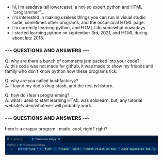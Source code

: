 - hi, I’m asadava (all lowercase), a not-so expert python and HTML "programmer"...
- i’m interested in making useless things you can run in visual studio code, sometimes other programs, and the occasional HTML page.
- i’m currently learning python, and HTML I do somewhat nowadays.
- i started learning python on september 3rd, 2021, and HTML during about late 2018.

### --- QUESTIONS AND ANSWERS ---
Q: why are there a bunch of comments jam packed into your code?<br/>
A: this code was not made for github, it was made to show my friends and family who don't know python how these programs tick.

Q: why are you called bushfactoryz?<br/>
A: I found my dad's drug stash, and the rest is history.

Q: how do i learn programming?<br/>
A: what i used to start learning HTML was sololearn. but, any tutorial website/video/whatever will probably work.
### --- QUESTIONS AND ANSWERS ---


here is a crappy program i made. cool, right? right?

![A CRAPPY PROGRAM OF MINE](https://github.com/asadava/asadava/blob/main/imgs/boredom2.jpg)

<!---
if you see this, hide the body. PLEASE.
--->
